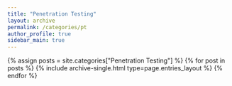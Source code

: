 ```yaml
---
title: "Penetration Testing"
layout: archive
permalink: /categories/pt
author_profile: true
sidebar_main: true
---
```



{% assign posts = site.categories["Penetration Testing"] %}
{% for post in posts %} {% include archive-single.html type=page.entries_layout %} {% endfor %}
